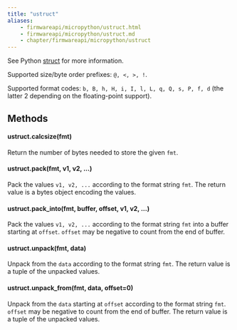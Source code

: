 ```yaml
---
title: "ustruct"
aliases:
    - firmwareapi/micropython/ustruct.html
    - firmwareapi/micropython/ustruct.md
    - chapter/firmwareapi/micropython/ustruct
---
```

See Python [struct](https://docs.python.org/3/library/struct.html) for more information.

Supported size/byte order prefixes: `@, <, >, !`.

Supported format codes: `b, B, h, H, i, I, l, L, q, Q, s, P, f, d` (the latter 2 depending on the floating-point support).

## Methods

#### ustruct.calcsize(fmt)

Return the number of bytes needed to store the given `fmt`.

#### ustruct.pack(fmt, v1, v2, ...)

Pack the values `v1, v2, ...` according to the format string `fmt`. The return value is a bytes object encoding the values.

#### ustruct.pack\_into(fmt, buffer, offset, v1, v2, ...)

Pack the values `v1, v2, ...` according to the format string `fmt` into a buffer starting at `offset`. `offset` may be negative to count from the end of buffer.

#### ustruct.unpack(fmt, data)

Unpack from the `data` according to the format string `fmt`. The return value is a tuple of the unpacked values.

#### ustruct.unpack\_from(fmt, data, offset=0)

Unpack from the `data` starting at `offset` according to the format string `fmt`. `offset` may be negative to count from the end of buffer. The return value is a tuple of the unpacked values.

